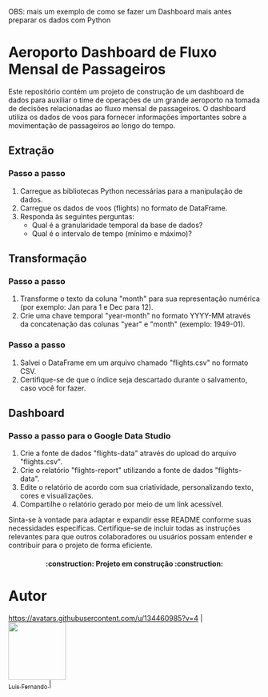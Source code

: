 OBS: mais um exemplo de como se fazer um Dashboard mais antes preparar os dados com Python

# Aeroporto Dashboard de Fluxo Mensal de Passageiros

Este repositório contém um projeto de construção de um dashboard de dados para auxiliar o time de operações de um grande aeroporto na tomada de decisões relacionadas ao fluxo mensal de passageiros. O dashboard utiliza os dados de voos para fornecer informações importantes sobre a movimentação de passageiros ao longo do tempo.

## Extração

### Passo a passo

1. Carregue as bibliotecas Python necessárias para a manipulação de dados.
2. Carregue os dados de voos (flights) no formato de DataFrame.
3. Responda às seguintes perguntas:
   - Qual é a granularidade temporal da base de dados?
   - Qual é o intervalo de tempo (mínimo e máximo)?

## Transformação

### Passo a passo

1. Transforme o texto da coluna "month" para sua representação numérica (por exemplo: Jan para 1 e Dec para 12).
2. Crie uma chave temporal "year-month" no formato YYYY-MM através da concatenação das colunas "year" e "month" (exemplo: 1949-01).

### Passo a passo

1. Salvei o DataFrame em um arquivo chamado "flights.csv" no formato CSV.
2. Certifique-se de que o índice seja descartado durante o salvamento, caso você for fazer.

## Dashboard

### Passo a passo para o Google Data Studio

1. Crie a fonte de dados "flights-data" através do upload do arquivo "flights.csv".
2. Crie o relatório "flights-report" utilizando a fonte de dados "flights-data".
3. Edite o relatório de acordo com sua criatividade, personalizando texto, cores e visualizações.
4. Compartilhe o relatório gerado por meio de um link acessível.

Sinta-se à vontade para adaptar e expandir esse README conforme suas necessidades específicas. Certifique-se de incluir todas as instruções relevantes para que outros colaboradores ou usuários possam entender e contribuir para o projeto de forma eficiente.

<h4 align="center"> 
    :construction:  Projeto em construção  :construction:
</h4>

# Autor
https://avatars.githubusercontent.com/u/134460985?v=4
| [<img loading="height:auto" src="https://avatars.githubusercontent.com/u/134460985?v=4" width=115><br><sub>Luis Fernando </sub>](https://github.com/luisfernandogbraga) |

